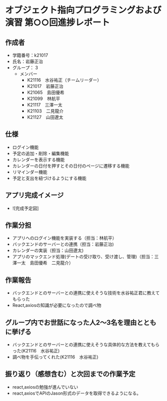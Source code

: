 # オブジェクト指向プログラミングおよび演習 第○○回進捗レポート

## 作成者
- 学籍番号：k21017
- 氏名：岩藤正治
- グループ： 3
    - メンバー
        - K21116　水谷祐正（チームリーダー）
        - K21017　岩藤正治
        - K21065　島田優希
        - K21099　林航平
        - K21117　三澤一太
        - K21103　二見龍介
        - K21127　山田遼太

## 仕様
- ログイン機能
- 予定の追加・削除・編集機能
- カレンダーを表示する機能
- カレンダーの日付を押すとその日付のページに遷移する機能
- リマインダー機能
- 予定と支出を紐づけるようにする機能

## アプリ完成イメージ
- ![完成予定図]

## 作業分担
- アプリへのログイン機能を実装する（担当：林航平）
- バックエンドのサーバーとの連携（担当：岩藤正治)
- カレンダーの実装（担当：山田遼太)
- アプリのマックエンド処理(デートの受け取り、受け渡し、管理)（担当：三澤一太　島田優希　二見龍介）

## 作業報告
- バックエンドとのサーバーとの連携に使えそうな技術を水谷祐正君に教えてもらった
- React,axiosの知識が必要になったので調べ物

## グループ内でお世話になった人2〜3名を理由とともに挙げる
- バックエンドとのサーバーとの連携に使えそうな具体的な方法を教えてもらった(K21116　水谷祐正)
- 調べ物を手伝ってくれた(K21116　水谷祐正)

## 振り返り（感想含む）と次回までの作業予定
- react,axiosの勉強が進んでいない
- react,axiosでAPIのJason形式のデータを取得できるようになる。
